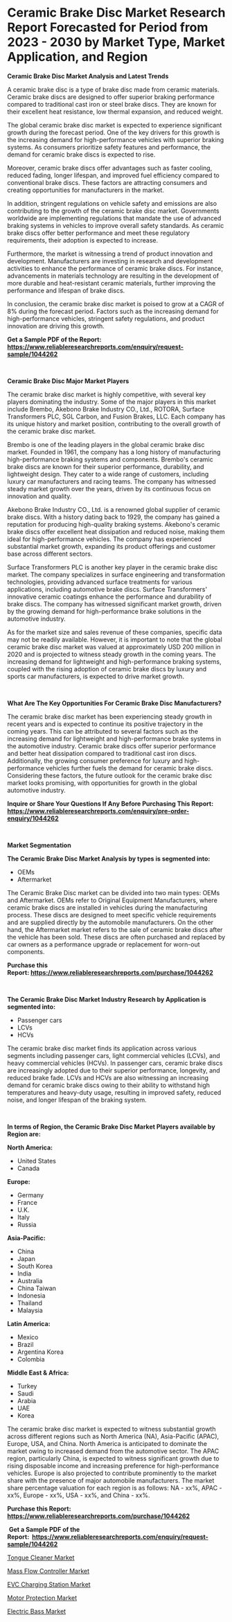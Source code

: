<p><h1>Ceramic Brake Disc Market Research Report Forecasted for Period from 2023 -  2030 by Market Type, Market Application, and Region</h1></p><p><strong>Ceramic Brake Disc Market Analysis and Latest Trends</strong></p>
<p><p>A ceramic brake disc is a type of brake disc made from ceramic materials. Ceramic brake discs are designed to offer superior braking performance compared to traditional cast iron or steel brake discs. They are known for their excellent heat resistance, low thermal expansion, and reduced weight.</p><p>The global ceramic brake disc market is expected to experience significant growth during the forecast period. One of the key drivers for this growth is the increasing demand for high-performance vehicles with superior braking systems. As consumers prioritize safety features and performance, the demand for ceramic brake discs is expected to rise.</p><p>Moreover, ceramic brake discs offer advantages such as faster cooling, reduced fading, longer lifespan, and improved fuel efficiency compared to conventional brake discs. These factors are attracting consumers and creating opportunities for manufacturers in the market.</p><p>In addition, stringent regulations on vehicle safety and emissions are also contributing to the growth of the ceramic brake disc market. Governments worldwide are implementing regulations that mandate the use of advanced braking systems in vehicles to improve overall safety standards. As ceramic brake discs offer better performance and meet these regulatory requirements, their adoption is expected to increase.</p><p>Furthermore, the market is witnessing a trend of product innovation and development. Manufacturers are investing in research and development activities to enhance the performance of ceramic brake discs. For instance, advancements in materials technology are resulting in the development of more durable and heat-resistant ceramic materials, further improving the performance and lifespan of brake discs.</p><p>In conclusion, the ceramic brake disc market is poised to grow at a CAGR of 8% during the forecast period. Factors such as the increasing demand for high-performance vehicles, stringent safety regulations, and product innovation are driving this growth.</p></p>
<p><strong>Get a Sample PDF of the Report:&nbsp; <a href="https://www.reliableresearchreports.com/enquiry/request-sample/1044262">https://www.reliableresearchreports.com/enquiry/request-sample/1044262</a></strong></p>
<p>&nbsp;</p>
<p><strong>Ceramic Brake Disc Major Market Players</strong></p>
<p><p>The ceramic brake disc market is highly competitive, with several key players dominating the industry. Some of the major players in this market include Brembo, Akebono Brake Industry CO., Ltd., ROTORA, Surface Transformers PLC, SGL Carbon, and Fusion Brakes, LLC. Each company has its unique history and market position, contributing to the overall growth of the ceramic brake disc market.</p><p>Brembo is one of the leading players in the global ceramic brake disc market. Founded in 1961, the company has a long history of manufacturing high-performance braking systems and components. Brembo's ceramic brake discs are known for their superior performance, durability, and lightweight design. They cater to a wide range of customers, including luxury car manufacturers and racing teams. The company has witnessed steady market growth over the years, driven by its continuous focus on innovation and quality.</p><p>Akebono Brake Industry CO., Ltd. is a renowned global supplier of ceramic brake discs. With a history dating back to 1929, the company has gained a reputation for producing high-quality braking systems. Akebono's ceramic brake discs offer excellent heat dissipation and reduced noise, making them ideal for high-performance vehicles. The company has experienced substantial market growth, expanding its product offerings and customer base across different sectors.</p><p>Surface Transformers PLC is another key player in the ceramic brake disc market. The company specializes in surface engineering and transformation technologies, providing advanced surface treatments for various applications, including automotive brake discs. Surface Transformers' innovative ceramic coatings enhance the performance and durability of brake discs. The company has witnessed significant market growth, driven by the growing demand for high-performance brake solutions in the automotive industry.</p><p>As for the market size and sales revenue of these companies, specific data may not be readily available. However, it is important to note that the global ceramic brake disc market was valued at approximately USD 200 million in 2020 and is projected to witness steady growth in the coming years. The increasing demand for lightweight and high-performance braking systems, coupled with the rising adoption of ceramic brake discs by luxury and sports car manufacturers, is expected to drive market growth.</p></p>
<p>&nbsp;</p>
<p><strong>What Are The Key Opportunities For Ceramic Brake Disc Manufacturers?</strong></p>
<p><p>The ceramic brake disc market has been experiencing steady growth in recent years and is expected to continue its positive trajectory in the coming years. This can be attributed to several factors such as the increasing demand for lightweight and high-performance brake systems in the automotive industry. Ceramic brake discs offer superior performance and better heat dissipation compared to traditional cast iron discs. Additionally, the growing consumer preference for luxury and high-performance vehicles further fuels the demand for ceramic brake discs. Considering these factors, the future outlook for the ceramic brake disc market looks promising, with opportunities for growth in the global automotive industry.</p></p>
<p><strong>Inquire or Share Your Questions If Any Before Purchasing This Report: <a href="https://www.reliableresearchreports.com/enquiry/pre-order-enquiry/1044262">https://www.reliableresearchreports.com/enquiry/pre-order-enquiry/1044262</a></strong></p>
<p>&nbsp;</p>
<p><strong>Market Segmentation</strong></p>
<p><strong>The Ceramic Brake Disc Market Analysis by types is segmented into:</strong></p>
<p><ul><li>OEMs</li><li>Aftermarket</li></ul></p>
<p><p>The Ceramic Brake Disc market can be divided into two main types: OEMs and Aftermarket. OEMs refer to Original Equipment Manufacturers, where ceramic brake discs are installed in vehicles during the manufacturing process. These discs are designed to meet specific vehicle requirements and are supplied directly by the automobile manufacturers. On the other hand, the Aftermarket market refers to the sale of ceramic brake discs after the vehicle has been sold. These discs are often purchased and replaced by car owners as a performance upgrade or replacement for worn-out components.</p></p>
<p><strong>Purchase this Report:&nbsp;<a href="https://www.reliableresearchreports.com/purchase/1044262">https://www.reliableresearchreports.com/purchase/1044262</a></strong></p>
<p>&nbsp;</p>
<p><strong>The Ceramic Brake Disc Market Industry Research by Application is segmented into:</strong></p>
<p><ul><li>Passenger cars</li><li>LCVs</li><li>HCVs</li></ul></p>
<p><p>The ceramic brake disc market finds its application across various segments including passenger cars, light commercial vehicles (LCVs), and heavy commercial vehicles (HCVs). In passenger cars, ceramic brake discs are increasingly adopted due to their superior performance, longevity, and reduced brake fade. LCVs and HCVs are also witnessing an increasing demand for ceramic brake discs owing to their ability to withstand high temperatures and heavy-duty usage, resulting in improved safety, reduced noise, and longer lifespan of the braking system.</p></p>
<p>&nbsp;</p>
<p><strong>In terms of Region, the Ceramic Brake Disc Market Players available by Region are:</strong></p>
<p>
    <p> <strong> North America: </strong>
        <ul>
            <li>United States</li>
            <li>Canada</li>
        </ul>
        </p> 
    <p> <strong> Europe: </strong>
        <ul>
            <li>Germany</li>
            <li>France</li>
            <li>U.K.</li>
            <li>Italy</li>
            <li>Russia</li>
        </ul>
        </p> 
    <p> <strong> Asia-Pacific: </strong>
        <ul>
            <li>China</li>
            <li>Japan</li>
            <li>South Korea</li>
            <li>India</li>
            <li>Australia</li>
            <li>China Taiwan</li>
            <li>Indonesia</li>
            <li>Thailand</li>
            <li>Malaysia</li>
        </ul>
        </p> 
    <p> <strong> Latin America: </strong>
        <ul>
            <li>Mexico</li>
            <li>Brazil</li>
            <li>Argentina Korea</li>
            <li>Colombia</li>
        </ul>
        </p> 
    <p> <strong> Middle East & Africa: </strong>
        <ul>
            <li>Turkey</li>
            <li>Saudi</li>
            <li>Arabia</li>
            <li>UAE</li>
            <li>Korea</li>
        </ul>
    </p>
    </p>
<p><p>The ceramic brake disc market is expected to witness substantial growth across different regions such as North America (NA), Asia-Pacific (APAC), Europe, USA, and China. North America is anticipated to dominate the market owing to increased demand from the automotive sector. The APAC region, particularly China, is expected to witness significant growth due to rising disposable income and increasing preference for high-performance vehicles. Europe is also projected to contribute prominently to the market share with the presence of major automobile manufacturers. The market share percentage valuation for each region is as follows: NA - xx%, APAC - xx%, Europe - xx%, USA - xx%, and China - xx%.</p></p>
<p><strong>Purchase this Report: <a href="https://www.reliableresearchreports.com/purchase/1044262">https://www.reliableresearchreports.com/purchase/1044262</a></strong></p>
<p>&nbsp;<strong>Get a Sample PDF of the Report:&nbsp;&nbsp;<a href="https://www.reliableresearchreports.com/enquiry/request-sample/1044262">https://www.reliableresearchreports.com/enquiry/request-sample/1044262</a></strong></p>
<p><strong></strong></p>
<p><p><a href="https://medium.com/@evalynkoepp98698/tongue-cleaner-market-size-cagr-trends-2024-2030-789fcda6f849">Tongue Cleaner Market</a></p><p><a href="https://www.linkedin.com/pulse/decoding-mass-flow-controller-market-deep-dive-latest-trends-2loxe/">Mass Flow Controller Market</a></p><p><a href="https://github.com/pizolina/Market-Research-Report-List-1/blob/main/evc-charging-station-market.md">EVC Charging Station Market</a></p><p><a href="https://www.linkedin.com/pulse/motor-protection-market-size-growth-forecast-from-2023-n8r8e/">Motor Protection Market</a></p><p><a href="https://medium.com/@drakesporer988/electric-bass-market-insight-market-trends-growth-forecasted-from-2023-to-2030-cc8991288e86">Electric Bass Market</a></p></p>